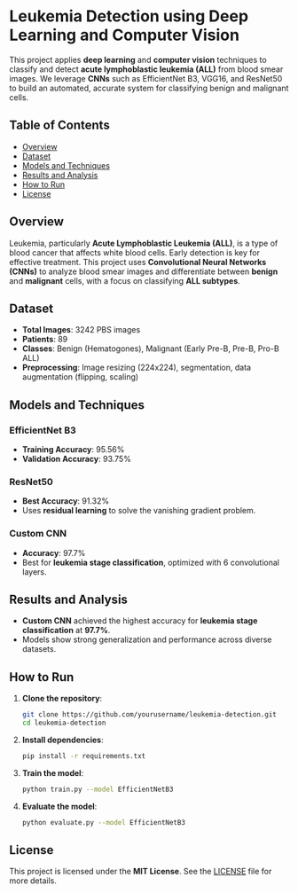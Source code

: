 # Leukemia Detection using Deep Learning and Computer Vision

This project applies **deep learning** and **computer vision** techniques to classify and detect **acute lymphoblastic leukemia (ALL)** from blood smear images. We leverage **CNNs** such as EfficientNet B3, VGG16, and ResNet50 to build an automated, accurate system for classifying benign and malignant cells.

## Table of Contents
- [Overview](#overview)
- [Dataset](#dataset)
- [Models and Techniques](#models-and-techniques)
- [Results and Analysis](#results-and-analysis)
- [How to Run](#how-to-run)
- [License](#license)

## Overview
Leukemia, particularly **Acute Lymphoblastic Leukemia (ALL)**, is a type of blood cancer that affects white blood cells. Early detection is key for effective treatment. This project uses **Convolutional Neural Networks (CNNs)** to analyze blood smear images and differentiate between **benign** and **malignant** cells, with a focus on classifying **ALL subtypes**.

## Dataset
- **Total Images**: 3242 PBS images
- **Patients**: 89
- **Classes**: Benign (Hematogones), Malignant (Early Pre-B, Pre-B, Pro-B ALL)
- **Preprocessing**: Image resizing (224x224), segmentation, data augmentation (flipping, scaling)

## Models and Techniques

### **EfficientNet B3**
- **Training Accuracy**: 95.56%
- **Validation Accuracy**: 93.75%

### **ResNet50**
- **Best Accuracy**: 91.32%
- Uses **residual learning** to solve the vanishing gradient problem.

### **Custom CNN**
- **Accuracy**: 97.7%
- Best for **leukemia stage classification**, optimized with 6 convolutional layers.

## Results and Analysis
- **Custom CNN** achieved the highest accuracy for **leukemia stage classification** at **97.7%**.
- Models show strong generalization and performance across diverse datasets.

## How to Run

1. **Clone the repository**:
    ```bash
    git clone https://github.com/yourusername/leukemia-detection.git
    cd leukemia-detection
    ```

2. **Install dependencies**:
    ```bash
    pip install -r requirements.txt
    ```

3. **Train the model**:
    ```bash
    python train.py --model EfficientNetB3
    ```

4. **Evaluate the model**:
    ```bash
    python evaluate.py --model EfficientNetB3
    ```

## License
This project is licensed under the **MIT License**. See the [LICENSE](LICENSE) file for more details.
